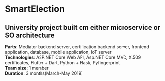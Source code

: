 # SmartElection  
## University project built om either microservice or SO architecture  
**Parts**: Mediator backend server, certification backend server, frontend application, database, mobile application, IoT server  
**Technologies**: ASP.NET Core Web API, Asp.NET Core MVC, X.509 certificates, Flutter + Dart, Python + Flask, Pyfingerprint  
**Team size**: 1 member  
**Duration**: 3 months(March-May 2019)  
